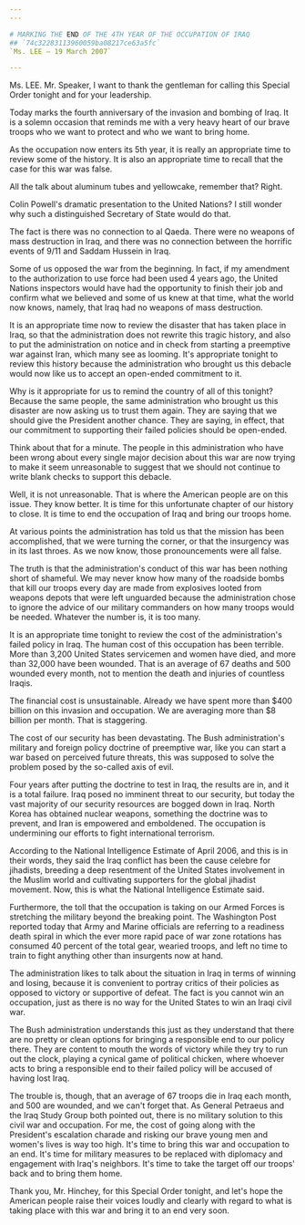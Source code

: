 ```yaml
---
---

# MARKING THE END OF THE 4TH YEAR OF THE OCCUPATION OF IRAQ
## `74c32283113960059ba08217ce63a5fc`
`Ms. LEE — 19 March 2007`

---
```



Ms. LEE. Mr. Speaker, I want to thank the gentleman for calling this 
Special Order tonight and for your leadership.

Today marks the fourth anniversary of the invasion and bombing of 
Iraq. It is a solemn occasion that reminds me with a very heavy heart 
of our brave troops who we want to protect and who we want to bring 
home.

As the occupation now enters its 5th year, it is really an 
appropriate time to review some of the history. It is also an 
appropriate time to recall that the case for this war was false.

All the talk about aluminum tubes and yellowcake, remember that? 
Right.


Colin Powell's dramatic presentation to the United Nations? I still 
wonder why such a distinguished Secretary of State would do that.

The fact is there was no connection to al Qaeda. There were no 
weapons of mass destruction in Iraq, and there was no connection 
between the horrific events of 9/11 and Saddam Hussein in Iraq.

Some of us opposed the war from the beginning. In fact, if my 
amendment to the authorization to use force had been used 4 years ago, 
the United Nations inspectors would have had the opportunity to finish 
their job and confirm what we believed and some of us knew at that 
time, what the world now knows, namely, that Iraq had no weapons of 
mass destruction.



It is an appropriate time now to review the disaster that has taken 
place in Iraq, so that the administration does not rewrite this tragic 
history, and also to put the administration on notice and in check from 
starting a preemptive war against Iran, which many see as looming. It's 
appropriate tonight to review this history because the administration 
who brought us this debacle would now like us to accept an open-ended 
commitment to it.

Why is it appropriate for us to remind the country of all of this 
tonight? Because the same people, the same administration who brought 
us this disaster are now asking us to trust them again. They are saying 
that we should give the President another chance. They are saying, in 
effect, that our commitment to supporting their failed policies should 
be open-ended.

Think about that for a minute. The people in this administration who 
have been wrong about every single major decision about this war are 
now trying to make it seem unreasonable to suggest that we should not 
continue to write blank checks to support this debacle.

Well, it is not unreasonable. That is where the American people are 
on this issue. They know better. It is time for this unfortunate 
chapter of our history to close. It is time to end the occupation of 
Iraq and bring our troops home.

At various points the administration has told us that the mission has 
been accomplished, that we were turning the corner, or that the 
insurgency was in its last throes. As we now know, those pronouncements 
were all false.

The truth is that the administration's conduct of this war has been 
nothing short of shameful. We may never know how many of the roadside 
bombs that kill our troops every day are made from explosives looted 
from weapons depots that were left unguarded because the administration 
chose to ignore the advice of our military commanders on how many 
troops would be needed. Whatever the number is, it is too many.

It is an appropriate time tonight to review the cost of the 
administration's failed policy in Iraq. The human cost of this 
occupation has been terrible. More than 3,200 United States servicemen 
and women have died, and more than 32,000 have been wounded. That is an 
average of 67 deaths and 500 wounded every month, not to mention the 
death and injuries of countless Iraqis.

The financial cost is unsustainable. Already we have spent more than 
$400 billion on this invasion and occupation. We are averaging more 
than $8 billion per month. That is staggering.

The cost of our security has been devastating. The Bush 
administration's military and foreign policy doctrine of preemptive 
war, like you can start a war based on perceived future threats, this 
was supposed to solve the problem posed by the so-called axis of evil.

Four years after putting the doctrine to test in Iraq, the results 
are in, and it is a total failure. Iraq posed no imminent threat to our 
security, but today the vast majority of our security resources are 
bogged down in Iraq. North Korea has obtained nuclear weapons, 
something the doctrine was to prevent, and Iran is empowered and 
emboldened. The occupation is undermining our efforts to fight 
international terrorism.

According to the National Intelligence Estimate of April 2006, and 
this is in their words, they said the Iraq conflict has been the cause 
celebre for jihadists, breeding a deep resentment of the United States 
involvement in the Muslim world and cultivating supporters for the 
global jihadist movement. Now, this is what the National Intelligence 
Estimate said.

Furthermore, the toll that the occupation is taking on our Armed 
Forces is stretching the military beyond the breaking point. The 
Washington Post reported today that Army and Marine officials are 
referring to a readiness death spiral in which the ever more rapid pace 
of war zone rotations has consumed 40 percent of the total gear, 
wearied troops, and left no time to train to fight anything other than 
insurgents now at hand.

The administration likes to talk about the situation in Iraq in terms 
of winning and losing, because it is convenient to portray critics of 
their policies as opposed to victory or supportive of defeat. The fact 
is you cannot win an occupation, just as there is no way for the United 
States to win an Iraqi civil war.

The Bush administration understands this just as they understand that 
there are no pretty or clean options for bringing a responsible end to 
our policy there. They are content to mouth the words of victory while 
they try to run out the clock, playing a cynical game of political 
chicken, where whoever acts to bring a responsible end to their failed 
policy will be accused of having lost Iraq.

The trouble is, though, that an average of 67 troops die in Iraq each 
month, and 500 are wounded, and we can't forget that. As General 
Petraeus and the Iraq Study Group both pointed out, there is no 
military solution to this civil war and occupation. For me, the cost of 
going along with the President's escalation charade and risking our 
brave young men and women's lives is way too high. It's time to bring 
this war and occupation to an end. It's time for military measures to 
be replaced with diplomacy and engagement with Iraq's neighbors. It's 
time to take the target off our troops' back and to bring them home.

Thank you, Mr. Hinchey, for this Special Order tonight, and let's 
hope the American people raise their voices loudly and clearly with 
regard to what is taking place with this war and bring it to an end 
very soon.